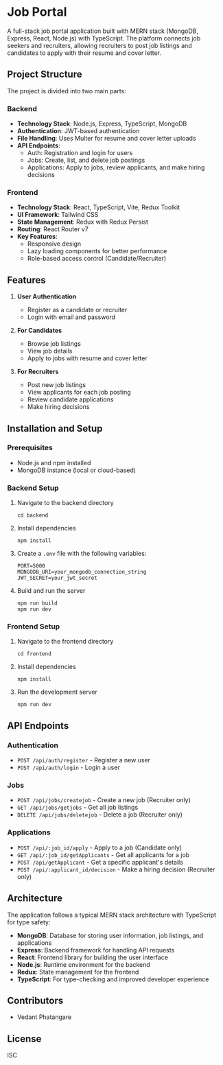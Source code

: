 # Job Portal

A full-stack job portal application built with MERN stack (MongoDB, Express, React, Node.js) with TypeScript. The platform connects job seekers and recruiters, allowing recruiters to post job listings and candidates to apply with their resume and cover letter.

## Project Structure

The project is divided into two main parts:

### Backend

- **Technology Stack**: Node.js, Express, TypeScript, MongoDB
- **Authentication**: JWT-based authentication
- **File Handling**: Uses Multer for resume and cover letter uploads
- **API Endpoints**:
  - Auth: Registration and login for users
  - Jobs: Create, list, and delete job postings
  - Applications: Apply to jobs, review applicants, and make hiring decisions

### Frontend

- **Technology Stack**: React, TypeScript, Vite, Redux Toolkit
- **UI Framework**: Tailwind CSS
- **State Management**: Redux with Redux Persist
- **Routing**: React Router v7
- **Key Features**:
  - Responsive design
  - Lazy loading components for better performance
  - Role-based access control (Candidate/Recruiter)

## Features

1. **User Authentication**
   - Register as a candidate or recruiter
   - Login with email and password

2. **For Candidates**
   - Browse job listings
   - View job details
   - Apply to jobs with resume and cover letter

3. **For Recruiters**
   - Post new job listings
   - View applicants for each job posting
   - Review candidate applications
   - Make hiring decisions

## Installation and Setup

### Prerequisites
- Node.js and npm installed
- MongoDB instance (local or cloud-based)

### Backend Setup
1. Navigate to the backend directory
   ```
   cd backend
   ```

2. Install dependencies
   ```
   npm install
   ```

3. Create a `.env` file with the following variables:
   ```
   PORT=5000
   MONGODB_URI=your_mongodb_connection_string
   JWT_SECRET=your_jwt_secret
   ```

4. Build and run the server
   ```
   npm run build
   npm run dev
   ```

### Frontend Setup
1. Navigate to the frontend directory
   ```
   cd frontend
   ```

2. Install dependencies
   ```
   npm install
   ```

3. Run the development server
   ```
   npm run dev
   ```

## API Endpoints

### Authentication
- `POST /api/auth/register` - Register a new user
- `POST /api/auth/login` - Login a user

### Jobs
- `POST /api/jobs/createjob` - Create a new job (Recruiter only)
- `GET /api/jobs/getjobs` - Get all job listings
- `DELETE /api/jobs/deletejob` - Delete a job (Recruiter only)

### Applications
- `POST /api/:job_id/apply` - Apply to a job (Candidate only)
- `GET /api/:job_id/getApplicants` - Get all applicants for a job
- `POST /api/getApplicant` - Get a specific applicant's details
- `POST /api/:applicant_id/decision` - Make a hiring decision (Recruiter only)

## Architecture

The application follows a typical MERN stack architecture with TypeScript for type safety:

- **MongoDB**: Database for storing user information, job listings, and applications
- **Express**: Backend framework for handling API requests
- **React**: Frontend library for building the user interface
- **Node.js**: Runtime environment for the backend
- **Redux**: State management for the frontend
- **TypeScript**: For type-checking and improved developer experience

## Contributors

- Vedant Phatangare

## License

ISC 